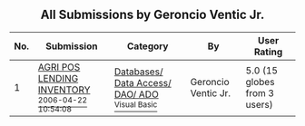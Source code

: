 ﻿<div align="center">

## All Submissions by Geroncio Ventic Jr\.

</div>

No.  | Submission | Category | By   | User Rating
---- | ---------- | -------- | ---- | -----------
1 | [AGRI POS LENDING INVENTORY<br /><sup>2006-04-22 10:54:08</sup>](https://github.com/Planet-Source-Code/geroncio-ventic-jr-agri-pos-lending-inventory__1-66188) | [Databases/ Data Access/ DAO/ ADO<br /><sup>Visual Basic</sup>](../ByCategory/databases-data-access-dao-ado__1-6.md) | Geroncio Ventic Jr\. | 5.0 (15 globes from 3 users)
